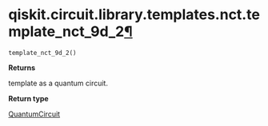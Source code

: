 # qiskit.circuit.library.templates.nct.template\_nct\_9d\_2[¶](#qiskit-circuit-library-templates-nct-template-nct-9d-2 "Permalink to this headline")

<span id="undefined" />

`template_nct_9d_2()`

**Returns**

template as a quantum circuit.

**Return type**

[QuantumCircuit](qiskit.circuit.QuantumCircuit#qiskit.circuit.QuantumCircuit "qiskit.circuit.QuantumCircuit")
